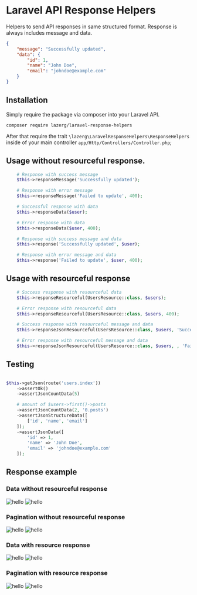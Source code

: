 # Laravel API Response Helpers

Helpers to send API responses in same structured format. Response is always includes message and data.

```json
{
    "message": "Successfully updated",
    "data": {
        "id": 1,
        "name": "John Doe",
        "email": "johndoe@example.com"
    }
}
```

## Installation

Simply require the package via composer into your Laravel API.

    composer require lazerg/laravel-response-helpers

After that require the trait `\lazerg\LaravelResponseHelpers\ResponseHelpers` inside of your main
controller `app/Http/Controllers/Controller.php`;

## Usage without resourceful response.

```php
    # Response with success message
    $this->responseMessage('Successfully updated');

    # Response with error message
    $this->responseMessage('Failed to update', 400);

    # Successful response with data
    $this->responseData($user);

    # Error response with data
    $this->responseData($user, 400);

    # Response with success message and data
    $this->response('Successfully updated', $user);

    # Response with error message and data
    $this->response('Failed to update', $user, 400);
```

## Usage with resourceful response

```php
    # Success response with resourceful data
    $this->responseResourceful(UsersResource::class, $users);

    # Error response with resourceful data
    $this->responseResourceful(UsersResource::class, $users, 400);

    # Success response with resourceful message and data
    $this->responseJsonResourceful(UsersResource::class, $users, 'Successfully updated');

    # Error response with resourceful message and data
    $this->responseJsonResourceful(UsersResource::class, $users, , 'Failed to update', 400);
```

## Testing

```php

$this->getJson(route('users.index'))
    ->assertOk()
    ->assertJsonCountData(5)

    # amount of $users->first()->posts
    ->assertJsonCountData(2, '0.posts')
    ->assertJsonStructureData([
        ['id', 'name', 'email']
    ]);
    ->assertJsonData([
        'id' => 1,
        'name' => 'John Doe',
        'email' => 'johndoe@example.com'
    ]);
```

## Response example

### Data without resourceful response

![hello](./examples/data_without_resource_code.png)
![hello](./examples/data_without_resource.png)

### Pagination without resourceful response

![hello](./examples/pagination_without_resource_code.png)
![hello](./examples/pagination_without_resource.png)

### Data with resource response

![hello](./examples/data_with_resource_code.png)
![hello](./examples/data_with_resource.png)

### Pagination with resource response

![hello](./examples/pagination_with_resource_code.png)
![hello](./examples/pagination_with_resource.png)
